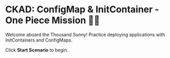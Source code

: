 # CKAD: ConfigMap & InitContainer - One Piece Mission 🏴‍☠️

Welcome aboard the Thousand Sunny! Practice deploying applications with InitContainers and ConfigMaps.

Click **Start Scenario** to begin.
